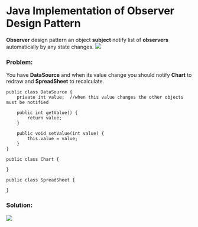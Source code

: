 # Java Implementation of Observer Design Pattern

**Observer** design pattern an object **subject** notify list of **observers** automatically by any state changes.
![](https://github.com/shamy1st/design-pattern-observer-java/blob/main/observer-uml.png)
### Problem: 
You have **DataSource** and when its value change you should notify **Chart** to redraw and **SpreadSheet** to recalculate.

    public class DataSource {
        private int value;  //when this value changes the other objects must be notified

        public int getValue() {
            return value;
        }

        public void setValue(int value) {
            this.value = value;
        }
    }

    public class Chart {

    }

    public class SpreadSheet {

    }
### Solution:
![](https://github.com/shamy1st/design-pattern-observer-java/blob/main/observer-solution-uml.png)
